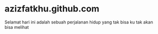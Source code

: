 # azizfatkhu.github.com
Selamat hari ini adalah sebuah perjalanan hidup yang tak bisa ku tak akan bisa melihat 

